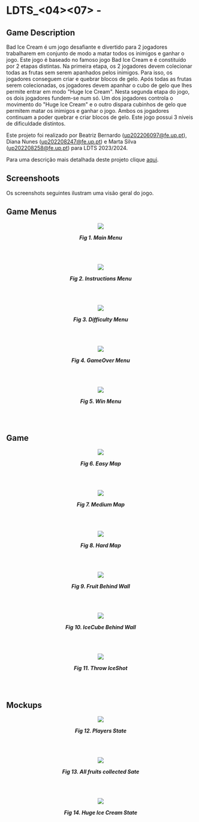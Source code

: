 # LDTS_<04><07> - <Bad Ice Cream>

## Game Description 


Bad Ice Cream é um jogo desafiante e divertido para 2 jogadores trabalharem em conjunto de modo a matar todos os inimigos e ganhar o jogo. Este jogo é baseado no famoso jogo Bad Ice Cream e é constituído por 2 etapas distintas. Na primeira etapa, os 2 jogadores devem colecionar todas as frutas sem serem apanhados pelos inimigos. Para isso, os jogadores conseguem criar e quebrar blocos de gelo. Após todas as frutas serem colecionadas, os jogadores devem apanhar o cubo de gelo que lhes permite entrar em modo "Huge Ice Cream". Nesta segunda etapa do jogo, os dois jogadores fundem-se num só. Um dos jogadores controla o movimento do "Huge Ice Cream" e o outro dispara cubinhos de gelo que permitem matar os inimigos e ganhar o jogo. Ambos os jogadores continuam a poder quebrar e criar blocos de gelo. Este jogo possui 3 níveis de dificuldade distintos.

Este projeto foi realizado por Beatriz Bernardo (up202206097@fe.up.pt), Diana Nunes (up202208247@fe.up.pt) e Marta Silva (up202208258@fe.up.pt) para LDTS 2023/2024.

Para uma descrição mais detalhada deste projeto clique [aqui](./docs/README.md).

## Screenshoots

Os screenshots seguintes ilustram uma visão geral do jogo.

## Game Menus

<p align="center" justify="center">
  <img src="docs/Menus/MainMenu.png"/>
</p>
<p align="center">  
  <b><i>Fig 1. Main Menu </i></b>
</p>

<br>
<br />

<p align="center" justify="center">
  <img src="docs/Menus/InstructionsMenu.png"/>
</p>
<p align="center">  
  <b><i>Fig 2. Instructions Menu </i></b>
</p>

<br>
<br />

<p align="center" justify="center">
  <img src="docs/Menus/DifficultyMenu.png"/>
</p>
<p align="center">  
  <b><i>Fig 3. Difficulty Menu </i></b>
</p>

<br>
<br />

<p align="center" justify="center">
  <img src="docs/Menus/GameOver.png"/>
</p>
<p align="center">  
  <b><i>Fig 4. GameOver Menu </i></b>
</p>

<br>
<br />

<p align="center" justify="center">
  <img src="docs/Menus/WinMenu.png"/>
</p>
<p align="center">  
  <b><i>Fig 5. Win Menu </i></b>
</p>

<br>
<br />

## Game

<p align="center" justify="center">
  <img src="docs/Game/EasyMap.png"/>
</p>
<p align="center">  
  <b><i>Fig 6. Easy Map </i></b>
</p>

<br>
<br />

<p align="center" justify="center">
  <img src="docs/Game/MediumMap.png"/>
</p>
<p align="center">  
  <b><i>Fig 7. Medium Map </i></b>
</p>

<br>
<br />

<p align="center" justify="center">
  <img src="docs/Game/HardMap.png"/>
</p>
<p align="center">  
  <b><i>Fig 8. Hard Map </i></b>
</p>

<br>
<br />

<p align="center" justify="center">
  <img src="docs/Game/FruitBehindWall.png"/>
</p>
<p align="center">  
  <b><i>Fig 9. Fruit Behind Wall </i></b>
</p>

<br>
<br />

<p align="center" justify="center">
  <img src="docs/Game/IceCubeBehindWall.png"/>
</p>
<p align="center">  
  <b><i>Fig 10. IceCube Behind Wall </i></b>
</p>

<br>
<br />

<p align="center" justify="center">
  <img src="docs/Game/ThrowIceShot.png"/>
</p>
<p align="center">  
  <b><i>Fig 11. Throw IceShot </i></b>
</p>

<br>
<br />

## Mockups

<p align="center" justify="center">
  <img src="docs/Mockups/Normal_gameplay.png"/>
</p>
<p align="center">  
  <b><i>Fig 12. Players State </i></b>
</p>

<br>
<br />

<p align="center" justify="center">
  <img src="docs/Mockups/AllFruitsPickedUp_GetIceCube.png"/>
</p>
<p align="center">  
  <b><i>Fig 13. All fruits collected Sate </i></b>
</p>

<br>
<br />

<p align="center" justify="center">
  <img src="docs/Mockups/HugeIceCream_gameplay.png"/>
</p>
<p align="center">  
  <b><i>Fig 14. Huge Ice Cream State </i></b>
</p>

<br>
<br />
